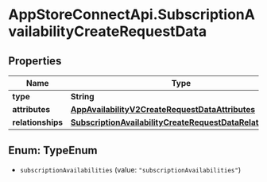 # AppStoreConnectApi.SubscriptionAvailabilityCreateRequestData

## Properties

Name | Type | Description | Notes
------------ | ------------- | ------------- | -------------
**type** | **String** |  | 
**attributes** | [**AppAvailabilityV2CreateRequestDataAttributes**](AppAvailabilityV2CreateRequestDataAttributes.md) |  | 
**relationships** | [**SubscriptionAvailabilityCreateRequestDataRelationships**](SubscriptionAvailabilityCreateRequestDataRelationships.md) |  | 



## Enum: TypeEnum


* `subscriptionAvailabilities` (value: `"subscriptionAvailabilities"`)




